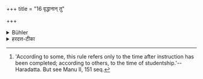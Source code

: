 +++
title = "16 वृद्धानान् तु"

+++

<details><summary>Bühler</summary>

16. And (pupils) older (than their teacher need not show him obedience). [^10] 


[^10]:  'According to some, this rule refers only to the time after instruction has been completed; according to others, to the time of studentship.'--Haradatta. But see Manu II, 151 seq.
</details>

<details><summary>हरदत्त-टीका</summary>

## सूत्रम्
वृद्धानां तु ॥१६॥  
## टिप्पनी
तुश्चार्थे । वृद्धानां चान्तेवासिनां न गतिर्विद्यते । पूर्ववयसाऽन्ते वासिना अवरवया आचार्यो न शुश्रूषितव्यः। अध्ययनादूर्ध्वमित्येके । अध्ययनकालेऽपीत्यन्ये । केचिदवरवयसाऽप्यन्तेवासिना न वार्धके गतिः कर्तव्येत्याहुः ॥ १६ ॥
</details>
